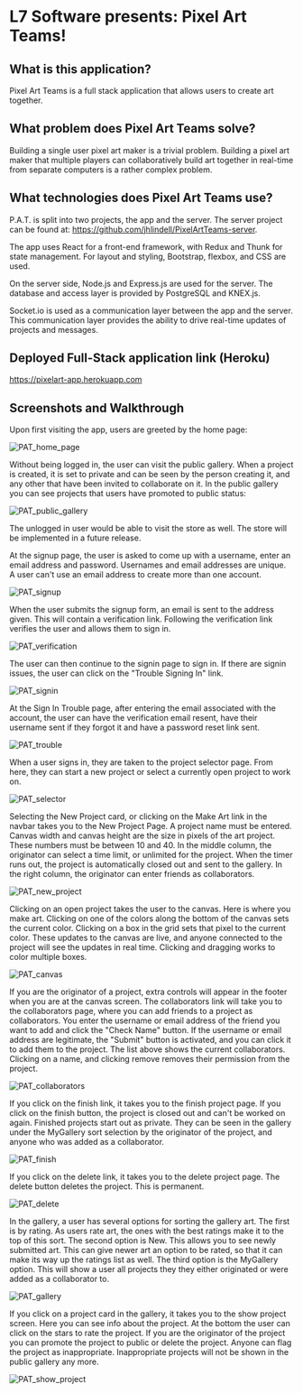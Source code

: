 # L7 Software presents: Pixel Art Teams!

## What is this application?
Pixel Art Teams is a full stack application that allows users to create art together.

## What problem does Pixel Art Teams solve?
Building a single user pixel art maker is a trivial problem. Building a pixel art maker that multiple players can collaboratively build art together in real-time from separate computers is a rather complex problem.

## What technologies does Pixel Art Teams use?
P.A.T. is split into two projects, the app and the server. The server project can be found at: https://github.com/jhlindell/PixelArtTeams-server.

The app uses React for a front-end framework, with Redux and Thunk for state management. For layout and styling, Bootstrap, flexbox, and CSS are used.

On the server side, Node.js and Express.js are used for the server. The database and access layer is provided by PostgreSQL and KNEX.js.

Socket.io is used as a communication layer between the app and the server. This communication layer provides the ability to drive real-time updates of projects and messages.

## Deployed Full-Stack application link (Heroku)
<https://pixelart-app.herokuapp.com>

## Screenshots and Walkthrough
Upon first visiting the app, users are greeted by the home page:

![PAT_home_page](screenshots/HomePage.png)

Without being logged in, the user can visit the public gallery. When a project is created, it is set to private and can be seen by the person creating it, and any other that have been invited to collaborate on it. In the public gallery you can see projects that users have promoted to public status:

![PAT_public_gallery](screenshots/PublicGallery.png)

The unlogged in user would be able to visit the store as well. The store will be implemented in a future release.

At the signup page, the user is asked to come up with a username, enter an email address and password. Usernames and email addresses are unique. A user can't use an email address to create more than one account.

![PAT_signup](screenshots/SignUp.png)

When the user submits the signup form, an email is sent to the address given. This will contain a verification link. Following the verification link verifies the user and allows them to sign in.

![PAT_verification](screenshots/Verification.png)

The user can then continue to the signin page to sign in. If there are signin issues, the user can click on the "Trouble Signing In" link.

![PAT_signin](screenshots/SignIn.png)

At the Sign In Trouble page, after entering the email associated with the account, the user can have the verification email resent, have their username sent if they forgot it and have a password reset link sent.

![PAT_trouble](screenshots/SignInTrouble.png)

When a user signs in, they are taken to the project selector page. From here, they can start a new project or select a currently open project to work on.

![PAT_selector](screenshots/ProjectSelector.png)

Selecting the New Project card, or clicking on the Make Art link in the navbar takes you to the New Project Page. A project name must be entered. Canvas width and canvas height are the size in pixels of the art project. These numbers must be between 10 and 40. In the middle column, the originator can select a time limit, or unlimited for the project. When the timer runs out, the project is automatically closed out and sent to the gallery. In the right column, the originator can enter friends as collaborators.

![PAT_new_project](screenshots/NewProject.png)

Clicking on an open project takes the user to the canvas. Here is where you make art. Clicking on one of the colors along the bottom of the canvas sets the current color. Clicking on a box in the grid sets that pixel to the current color. These updates to the canvas are live, and anyone connected to the project will see the updates in real time. Clicking and dragging works to color multiple boxes.

![PAT_canvas](screenshots/Canvas.png)

If you are the originator of a project, extra controls will appear in the footer when you are at the canvas screen. The collaborators link will take you to the collaborators page, where you can add friends to a project as collaborators. You enter the username or email address of the friend you want to add and click the "Check Name" button. If the username or email address are legitimate, the "Submit" button is activated, and you can click it to add them to the project. The list above shows the current collaborators. Clicking on a name, and clicking remove removes their permission from the project.

![PAT_collaborators](screenshots/Collaborators.png)

If you click on the finish link, it takes you to the finish project page. If you click on the finish button, the project is closed out and can't be worked on again. Finished projects start out as private. They can be seen in the gallery under the MyGallery sort selection by the originator of the project, and anyone who was added as a collaborator.

![PAT_finish](screenshots/Finish.png)

If you click on the delete link, it takes you to the delete project page. The delete button deletes the project. This is permanent.

![PAT_delete](screenshots/Delete.png)

In the gallery, a user has several options for sorting the gallery art. The first is by rating. As users rate art, the ones with the best ratings make it to the top of this sort. The second option is New. This allows you to see newly submitted art. This can give newer art an option to be rated, so that it can make its way up the ratings list as well. The third option is the MyGallery option. This will show a user all projects they they either originated or were added as a collaborator to.

![PAT_gallery](screenshots/Gallery.png)

If you click on a project card in the gallery, it takes you to the show project screen. Here you can see info about the project. At the bottom the user can click on the stars to rate the project. If you are the originator of the project you can promote the project to public or delete the project. Anyone can flag the project as inappropriate. Inappropriate projects will not be shown in the public gallery any more.

![PAT_show_project](screenshots/ShowProject.png)
